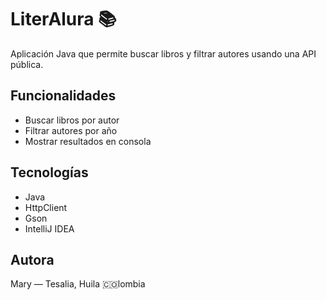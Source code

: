 # LiterAlura 📚

Aplicación Java que permite buscar libros y filtrar autores usando una API pública.

## Funcionalidades

- Buscar libros por autor
- Filtrar autores por año
- Mostrar resultados en consola

## Tecnologías

- Java
- HttpClient
- Gson
- IntelliJ IDEA

## Autora

Mary — Tesalia, Huila 🇨🇴lombia